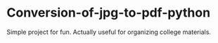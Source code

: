 # Conversion-of-jpg-to-pdf-python
Simple project for fun.
Actually useful for organizing college materials.
